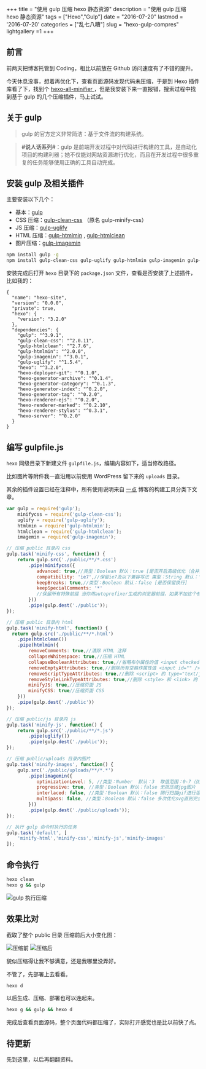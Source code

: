 +++
title = "使用 gulp 压缩 hexo 静态资源"
description = "使用 gulp 压缩 hexo 静态资源"
tags = ["Hexo","Gulp"]
date = "2016-07-20"
lastmod = '2016-07-20'
categories = ["乱七八糟"]
slug = "hexo-gulp-compres"
lightgallery =1
+++

## 前言

前两天把博客托管到 Coding，相比以前放在 Github 访问速度有了不错的提升。

今天休息没事，想着再优化下，查看页面源码发现代码未压缩，于是到 Hexo 插件库看了下，找到个 [hexo-all-minifier ](https://github.com/unhealthy/hexo-all-minifier)，但是我安装下来一直报错，搜索过程中找到基于 gulp 的几个压缩插件，马上试试。

## 关于 gulp

>gulp 的官方定义非常简洁：基于文件流的构建系统。


>**#说人话系列#**：gulp 是前端开发过程中对代码进行构建的工具，是自动化项目的构建利器；她不仅能对网站资源进行优化，而且在开发过程中很多重复的任务能够使用正确的工具自动完成。



## 安装 gulp 及相关插件

主要安装以下几个：

- 基本：[gulp](https://www.npmjs.com/package/gulp)
- CSS 压缩：[gulp-clean-css](https://github.com/scniro/gulp-clean-css) （原名 gulp-minify-css）
- JS 压缩：[gulp-uglify](https://www.npmjs.com/package/gulp-uglify)
- HTML 压缩：[gulp-htmlmin](https://www.npmjs.com/package/gulp-htmlmin) ,  [gulp-htmlclean](https://www.npmjs.com/package/gulp-htmlclean)
- 图片压缩：[gulp-imagemin](https://www.npmjs.com/package/gulp-imagemin)

```bash
npm install gulp -g
npm install gulp-clean-css gulp-uglify gulp-htmlmin gulp-imagemin gulp-htmlclean gulp --save
```

安装完成后打开 `hexo` 目录下的 `package.json` 文件，查看是否安装了上述插件，比如我的：

```
{
  "name": "hexo-site",
  "version": "0.0.0",
  "private": true,
  "hexo": {
    "version": "3.2.0"
  },
  "dependencies": {
    "gulp": "^3.9.1",
    "gulp-clean-css": "^2.0.11",
    "gulp-htmlclean": "^2.7.6",
    "gulp-htmlmin": "^2.0.0",
    "gulp-imagemin": "^3.0.1",
    "gulp-uglify": "^1.5.4",
    "hexo": "^3.2.0",
    "hexo-deployer-git": "^0.1.0",
    "hexo-generator-archive": "^0.1.4",
    "hexo-generator-category": "^0.1.3",
    "hexo-generator-index": "^0.2.0",
    "hexo-generator-tag": "^0.2.0",
    "hexo-renderer-ejs": "^0.2.0",
    "hexo-renderer-marked": "^0.2.10",
    "hexo-renderer-stylus": "^0.3.1",
    "hexo-server": "^0.2.0"
  }
}
```

## 编写 gulpfile.js

`hexo` 同级目录下新建文件 `gulpfile.js`，编辑内容如下，适当修改路径。

比如图片等附件我一直沿用以前使用 WordPress 留下来的 `uploads` 目录。

其余的插件设置已经在注释中，所有使用说明来自 [一点](http://www.ydcss.com/archives/category/%E6%9E%84%E5%BB%BA%E5%B7%A5%E5%85%B7) 博客的构建工具分类下文章。

```javascript
var gulp = require('gulp');
    minifycss = require('gulp-clean-css');
    uglify = require('gulp-uglify');
    htmlmin = require('gulp-htmlmin');
    htmlclean = require('gulp-htmlclean');
    imagemin = require('gulp-imagemin');

// 压缩 public 目录内 css
gulp.task('minify-css', function() {
    return gulp.src('./public/**/*.css')
        .pipe(minifycss({
           advanced: true,//类型：Boolean 默认：true [是否开启高级优化（合并选择器等）]
           compatibility: 'ie7',//保留ie7及以下兼容写法 类型：String 默认：''or'*' [启用兼容模式； 'ie7'：IE7兼容模式，'ie8'：IE8兼容模式，'*'：IE9+兼容模式]
           keepBreaks: true,//类型：Boolean 默认：false [是否保留换行]
           keepSpecialComments: '*'
           //保留所有特殊前缀 当你用autoprefixer生成的浏览器前缀，如果不加这个参数，有可能将会删除你的部分前缀
        }))
        .pipe(gulp.dest('./public'));
});

// 压缩 public 目录内 html
gulp.task('minify-html', function() {
  return gulp.src('./public/**/*.html')
    .pipe(htmlclean())
    .pipe(htmlmin({
        removeComments: true,//清除 HTML 注释
        collapseWhitespace: true,//压缩 HTML
        collapseBooleanAttributes: true,//省略布尔属性的值 <input checked="true"/> ==> <input />
        removeEmptyAttributes: true,//删除所有空格作属性值 <input id="" /> ==> <input />
        removeScriptTypeAttributes: true,//删除 <script> 的 type="text/javascript"
        removeStyleLinkTypeAttributes: true,//删除 <style> 和 <link> 的 type="text/css"
        minifyJS: true,//压缩页面 JS
        minifyCSS: true//压缩页面 CSS
    }))
    .pipe(gulp.dest('./public'))
});

// 压缩 public/js 目录内 js
gulp.task('minify-js', function() {
    return gulp.src('./public/**/*.js')
        .pipe(uglify())
        .pipe(gulp.dest('./public'));
});

// 压缩 public/uploads 目录内图片
gulp.task('minify-images', function() {
    gulp.src('./public/uploads/**/*.*')
        .pipe(imagemin({
           optimizationLevel: 5, //类型：Number  默认：3  取值范围：0-7（优化等级）
           progressive: true, //类型：Boolean 默认：false 无损压缩jpg图片
           interlaced: false, //类型：Boolean 默认：false 隔行扫描gif进行渲染
           multipass: false, //类型：Boolean 默认：false 多次优化svg直到完全优化
        }))
        .pipe(gulp.dest('./public/uploads'));
});

// 执行 gulp 命令时执行的任务
gulp.task('default', [
    'minify-html','minify-css','minify-js','minify-images'
]);
```

## 命令执行

```bash
hexo clean
hexo g && gulp
```

![gulp 执行压缩](gulp.png "执行过程")


## 效果比对

截取了整个 public 目录 压缩前后大小变化图：

![压缩前](ysq.png "压缩前")
![压缩后](ysh.png "压缩后")

貌似压缩得让我不够满意，还是我哪里没弄好。

不管了，先部署上去看看。

```bash
hexo d
```
以后生成、压缩、部署也可以连起来。

```bash
hexo g && gulp && hexo d
```

完成后查看页面源码，整个页面代码都压缩了，实际打开感觉也是比以前快了点。

## 待更新

先到这里，以后再翻翻资料。
